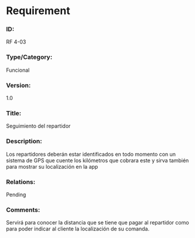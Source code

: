 # Requirement

### ID:

RF 4-03

### Type/Category:

Funcional

### Version:

1.0

### Title:

Seguimiento del repartidor

### Description:

Los repartidores deberán estar identificados en todo momento con un sistema de GPS que cuente los kilómetros que cobrara este y sirva también para mostrar su localización en la app

### Relations:

Pending

### Comments:

Servirá para conocer la distancia que se tiene que pagar al repartidor como para poder indicar al cliente la localización de su comanda.
